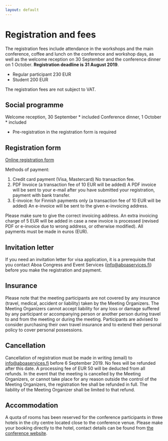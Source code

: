 ```yaml
---
layout: default
---
```


# Registration and fees

The registration fees include attendance in the workshops and the main conference, coffee and lunch on the conference and workshop days, as well as the welcome reception on 30 September and the conference dinner on 1 October. **Registration deadline is 31 August 2019**.

* Regular participant 230 EUR
* Student 200 EUR

The registration fees are not subject to VAT.

## Social programme

Welcome reception, 30 September * included
Conference dinner, 1 October * included

* Pre-registration in the registration form is required

## Registration form

<a href="https://www.lyyti.in/NoDaLiDa_2019_registration">Online registration form</a>

Methods of payment:

1. Credit card payment (Visa, Mastercard) No transaction fee.
2. PDF Invoice (a transaction fee of 10 EUR will be added) A PDF invoice will be sent to your e-mail after you have submitted your registration, payment with bank transfer.
3. E-invoice: for Finnish payments only (a transaction fee of 10 EUR will be added) An e-invoice will be sent to the given e-invoicing address.

Please make sure to give the correct invoicing address. An extra invoicing charge of 5 EUR will be added in case a new invoice is processed (revised PDF or e-invoice due to wrong address, or otherwise modified). All payments must be made in euros (EUR).

## Invitation letter

If you need an invitation letter for visa application, it is a prerequisite that you contact Aboa Congress and Event Services (info@aboaservices.fi) before you make the registration and payment.

## Insurance

Please note that the meeting participants are not covered by any insurance (travel, medical, accident or liability) taken by the Meeting Organizers. The Meeting Organizers cannot accept liability for any loss or damage suffered by any participant or accompanying person or another person during travel to and from the meeting or during the meeting. Participants are advised to consider purchasing their own travel insurance and to extend their personal policy to cover personal possessions.

## Cancellation

Cancellation of registration must be made in writing (email) to info@aboaservices.fi before 6 September 2019. No fees will be refunded after this date. A processing fee of EUR 50 will be deducted from all refunds. In the event that the meeting is cancelled by the Meeting Organizers, or cannot take place for any reason outside the control of the Meeting Organizers, the registration fee shall be refunded in full. The liability of the Meeting Organizer shall be limited to that refund.

## Accommodation

A quota of rooms has been reserved for the conference participants in three hotels in the city centre located close to the conference venue. Please make your booking directly to the hotel, contact details can be found from [the conference website](https://nodalida2019.org/accommodation.html).
